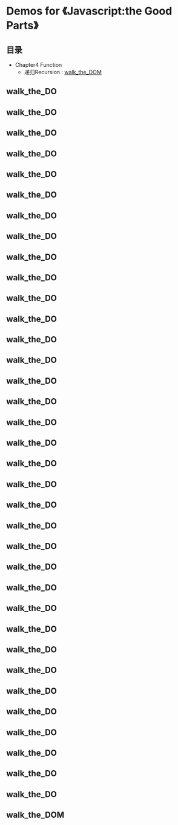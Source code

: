 ﻿# Demos for 《Javascript:the Good Parts》
## 目录

- Chapter4 Function
	- 递归Recursion : [walk_the_DOM](#walk_the_DOM)

## walk_the_DO
## walk_the_DO


## walk_the_DO
## walk_the_DO


## walk_the_DO
## walk_the_DO


## walk_the_DO
## walk_the_DO
## walk_the_DO
## walk_the_DO
## walk_the_DO
## walk_the_DO
## walk_the_DO
## walk_the_DO
## walk_the_DO
## walk_the_DO


## walk_the_DO
## walk_the_DO
## walk_the_DO
## walk_the_DO
## walk_the_DO
## walk_the_DO
## walk_the_DO
## walk_the_DO
## walk_the_DO
## walk_the_DO



## walk_the_DO
## walk_the_DO
## walk_the_DO
## walk_the_DO
## walk_the_DO
## walk_the_DO
## walk_the_DO
## walk_the_DO
## walk_the_DO
## walk_the_DOM